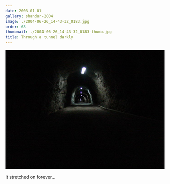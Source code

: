 ```yaml
---
date: 2003-01-01
gallery: shandur-2004
image: ./2004-06-26_14-43-32_0183.jpg
order: 68
thumbnail: ./2004-06-26_14-43-32_0183-thumb.jpg
title: Through a tunnel darkly
---
```


![Through a tunnel darkly](./2004-06-26_14-43-32_0183.jpg)

It stretched on forever...